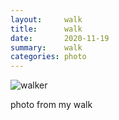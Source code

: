 ```yaml
---
layout:     walk
title:      walk
date:       2020-11-19
summary:    walk
categories: photo
---
```


![walker](https://i.imgur.com/NFxyKuT.jpg)

photo from my walk
